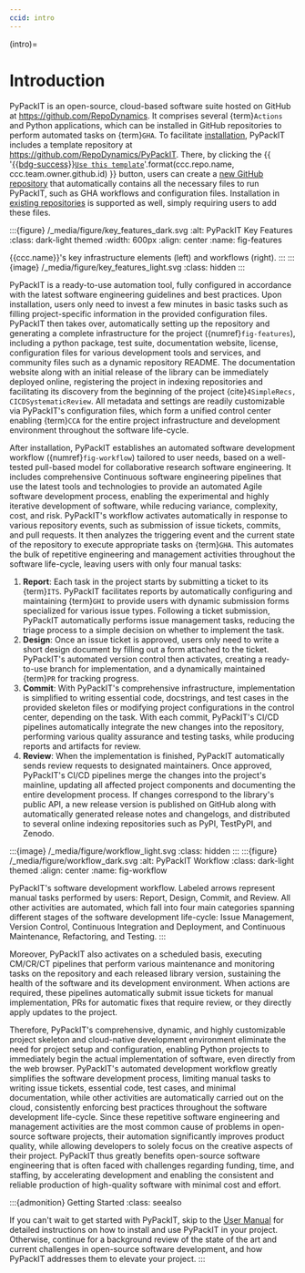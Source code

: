 ```yaml
---
ccid: intro
---
```


(intro)=
# Introduction

PyPackIT is an open-source, cloud-based software suite
hosted on GitHub at https://github.com/RepoDynamics. 
It comprises several {term}`Actions` and Python applications, 
which can be installed in GitHub repositories to perform automated tasks on {term}`GHA`. 
To facilitate [installation](#install), PyPackIT includes a template repository at
https://github.com/RepoDynamics/PyPackIT.
There, by clicking the
{{ '[{{bdg-success}}`Use this template`](https://github.com/new?template_name={}&template_owner={})'.format(ccc.repo.name, ccc.team.owner.github.id) }}
button, users can create a [new GitHub repository](#install-new) 
that automatically contains all the necessary files to run PyPackIT,
such as GHA workflows and configuration files. 
Installation in [existing repositories](#install-existing) is supported as well, 
simply requiring users to add these files.


:::{figure} /_media/figure/key_features_dark.svg
:alt: PyPackIT Key Features
:class: dark-light themed
:width: 600px
:align: center
:name: fig-features

{{ccc.name}}'s key infrastructure elements (left) and workflows (right).
:::
:::{image} /_media/figure/key_features_light.svg
:class: hidden
:::


PyPackIT is a ready-to-use automation tool,
fully configured in accordance with the latest software engineering guidelines and best practices. 
Upon installation, users only need to invest a few minutes in basic tasks
such as filling project-specific information in the provided configuration files. 
PyPackIT then takes over, automatically setting up the repository 
and generating a complete infrastructure for the project ({numref}`fig-features`), 
including a python package, test suite, documentation website, license, 
configuration files for various development tools and services, 
and community files such as a dynamic repository README. 
The documentation website along with an initial release of the library 
can be immediately deployed online, registering the project in indexing repositories 
and facilitating its discovery from the beginning of the project {cite}`4SimpleRecs, CICDSystematicReview`. 
All metadata and settings are readily customizable via PyPackIT's configuration files, 
which form a unified control center enabling {term}`CCA` 
for the entire project infrastructure and development environment
throughout the software life-cycle.

After installation, PyPackIT establishes an automated software development workflow ({numref}`fig-workflow`)
tailored to user needs, 
based on a well-tested pull-based model for collaborative research software engineering.
It includes comprehensive Continuous software engineering pipelines 
that use the latest tools and technologies
to provide an automated Agile software development process, 
enabling the experimental and highly iterative development of software, 
while reducing variance, complexity, cost, and risk.
PyPackIT's workflow activates automatically in response to various repository events,
such as submission of issue tickets, commits, and pull requests.
It then analyzes the triggering event and the current state of the repository
to execute appropriate tasks on {term}`GHA`.
This automates the bulk of repetitive engineering and management activities 
throughout the software life-cycle,
leaving users with only four manual tasks:

1. **Report**: Each task in the project starts by submitting a ticket to its {term}`ITS`. 
   PyPackIT facilitates reports by automatically configuring and maintaining {term}`GHI`
   to provide users with dynamic submission forms specialized for various issue types.
   Following a ticket submission, PyPackIT automatically performs issue management tasks,
   reducing the triage process to a simple decision on whether to implement the task.
2. **Design**: Once an issue ticket is approved,
   users only need to write a short design document 
   by filling out a form attached to the ticket. 
   PyPackIT's automated version control then activates, 
   creating a ready-to-use branch for implementation, 
   and a dynamically maintained {term}`PR` for tracking progress. 
3. **Commit**: With PyPackIT's comprehensive infrastructure, 
   implementation is simplified to writing essential code, docstrings,
   and test cases in the provided skeleton files 
   or modifying project configurations in the control center, depending on the task. 
   With each commit, PyPackIT's CI/CD pipelines
   automatically integrate the new changes into the repository, 
   performing various quality assurance and testing tasks, 
   while producing reports and artifacts for review.
4. **Review**: When the implementation is finished,
   PyPackIT automatically sends review requests to designated maintainers. 
   Once approved, PyPackIT's CI/CD pipelines merge the changes into the project's mainline, 
   updating all affected project components and documenting the entire development process. 
   If changes correspond to the library's public API, 
   a new release version is published on GitHub along with
   automatically generated release notes and changelogs, 
   and distributed to several online indexing repositories such as PyPI, TestPyPI, and Zenodo.


:::{image} /_media/figure/workflow_light.svg
:class: hidden
:::
:::{figure} /_media/figure/workflow_dark.svg
:alt: PyPackIT Workflow
:class: dark-light themed
:align: center
:name: fig-workflow

PyPackIT's software development workflow.
Labeled arrows represent manual tasks performed by users: Report, Design, Commit, and Review.
All other activities are automated,
which fall into four main categories
spanning different stages of the software development life-cycle:
Issue Management, Version Control, Continuous Integration and Deployment,
and Continuous Maintenance, Refactoring, and Testing.
:::


Moreover, PyPackIT also activates on a scheduled basis,
executing CM/CR/CT pipelines that perform various maintenance and monitoring tasks 
on the repository and each released library version, 
sustaining the health of the software and its development environment. 
When actions are required, these pipelines automatically submit 
issue tickets for manual implementation,
PRs for automatic fixes that require review, 
or they directly apply updates to the project. 

Therefore, PyPackIT's comprehensive, dynamic, and highly customizable project skeleton 
and cloud-native development environment eliminate the need for project setup and configuration, 
enabling Python projects to immediately begin the actual implementation of software, 
even directly from the web browser. 
PyPackIT's automated development workflow greatly simplifies the software development process, 
limiting manual tasks to writing issue tickets, essential code, test cases, and minimal documentation, 
while other activities are automatically carried out on the cloud, 
consistently enforcing best practices throughout the software development life-cycle. 
Since these repetitive software engineering and management activities are 
the most common cause of problems in open-source software projects, 
their automation significantly improves product quality, 
while allowing developers to solely focus on the creative aspects of their project. 
PyPackIT thus greatly benefits open-source software engineering 
that is often faced with challenges regarding funding, time, and staffing, 
by accelerating development and 
enabling the consistent and reliable production of high-quality software 
with minimal cost and effort. 

:::{admonition} Getting Started
:class: seealso

If you can't wait to get started with PyPackIT,
skip to the [User Manual](#manual) for detailed instructions
on how to install and use PyPackIT in your project.
Otherwise, continue for a background review of the state of the art
and current challenges in open-source software development,
and how PyPackIT addresses them to elevate your project.
:::
